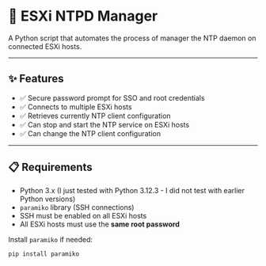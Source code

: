 # 🔧 ESXi NTPD Manager

A Python script that automates the process of manager the NTP daemon on connected ESXi hosts.

---

## ✨ Features

- ✅ Secure password prompt for SSO and root credentials
- ✅ Connects to multiple ESXi hosts
- ✅ Retrieves currently NTP client configuration
- ✅ Can stop and start the NTP service on ESXi hosts
- ✅ Can change the NTP client configuration


---

## 📋 Requirements

- Python 3.x (I just tested with Python 3.12.3 - I did not test with earlier Python versions)
- `paramiko` library (SSH connections)
- SSH must be enabled on all ESXi hosts
- All ESXi hosts must use the **same root password**

Install `paramiko` if needed:

```bash
pip install paramiko

